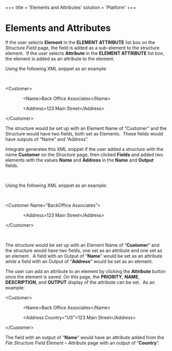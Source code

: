 +++
title = 'Elements and Attributes'
solution = 'Platform'
+++

# Elements and Attributes

If the user selects **Element** in the **ELEMENT ATTRIBUTE** list box on
the *Structure Field* page, the field is added as a sub-element to the
structure element.  If the user selects **Attribute** in the **ELEMENT
ATTRIBUTE** list box, the element is added as an attribute to the
element. 

Using the following XML snippet as an example:

 

\<Customer\>

              \<Name\>Back Office Associates\</Name\>

              \<Address\>123 Main Street\</Address\>

\</Customer\>

The structure would be set up with an Element Name of “Customer” and the
Structure would have two fields, both set as Elements.  These fields
would have outputs of “Name” and “Address”.

Integrate generates this XML snippet if the user added a structure with
the name **Customer** on the *Structure* page, then clicked **Fields**
and added two elements with the values **Name** and **Address** in the
**Name** and **Output** fields.

 

Using the following XML snippet as an example:

 

\<Customer Name=”BackOffice Associates”\>

              \<Address\>123 Main Street\</Address\>

\</Customer\>

 

The structure would be set up with an Element Name of “**Customer**” and
the structure would have two fields, one set as an attribute and one set
as an element.  A field with an Output of “**Name**” would be set as an
attribute while a field with an Output of “**Address**” would be set as
an element. 

The user can add an attribute to an element by clicking the
**Attribute** button once the element is saved. On this page, the
**PRIORITY**, **NAME**, **DESCRIPTION**, and **OUTPUT** display of the
attribute can be set.  As an example:

\<Customer\>

              \<Name\>Back Office Associates\</Name\>

              \<Address Country=”US”\>123 Main Street\</Address\>

\</Customer\>

The field with an output of “**Name**” would have an attribute added
from the *File Structure Field Element – Attribute* page with an output
of “**Country**”.
